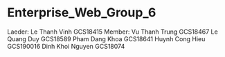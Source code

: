 # Enterprise_Web_Group_6
 
Laeder: Le Thanh Vinh GCS18415
Member: Vu Thanh Trung GCS18467
        Le Quang Duy GCS18589
        Pham Dang Khoa GCS18641
        Huynh Cong Hieu GCS190016
        Dinh Khoi Nguyen GCS18074
